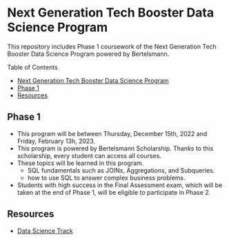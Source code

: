 # Next Generation Tech Booster Data Science Program
This repository includes Phase 1 coursework of the Next Generation Tech Booster Data Science Program powered by Bertelsmann. 

Table of Contents
- [Next Generation Tech Booster Data Science Program](#next-generation-tech-booster-data-science-program)
- [Phase 1](#phase-1)
- [Resources](#resources)

## Phase 1

- This program will be between Thursday, December 15th, 2022 and Friday, February 13h, 2023.
- This program is powered by Bertelsmann Scholarship. Thanks to this scholarship, every student can access all courses.
- These topics will be learned in this program.
  - SQL fundamentals such as JOINs, Aggregations, and Subqueries.
  - how to use SQL to answer complex business problems.
- Students with high success in the Final Assessment exam, which will be taken at the end of Phase 1, will be eligible to participate in Phase 2.

## Resources
- [Data Science Track](https://sites.google.com/udacity.com/nextgenerationtechboosterschol/data-science?authuser=0)
